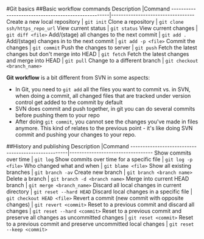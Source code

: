#Git basics
##Basic workflow commands
Description                                         |Command
----------------------------------------------------|----------------------------------
Create a new local repository                       | `git init`
Clone a repository                                  | `git clone ssh/https_repo_url`
View current status                                 | `git status`
View current changes                                | `git diff <file>`
Add/(stage) all changes to the next commit          | `git add .`
Add/(stage) changes in <file> to the next commit    | `git add -p <file>`
Commit the changes                                  | `git commit`
Push the changes to server                          | `git push`
Fetch the latest changes but don't merge into HEAD  | `git fetch`
Fetch the latest changes and merge into HEAD        | `git pull`
Change to a different branch                        | `git checkout <branch_name>`

__Git workflow__ is a bit different from SVN in some aspects:
* In Git, you need to `git add` all the files you want to commit vs. in SVN, when doing a commit, all changed files that are tracked under version control get added to the commit by default
* SVN does commit and push together, in git you can do several commits before pushing them to your repo
* After doing `git commit`, you cannot see the changes you've made in files anymore. This kind of relates to the previous point - it's like doing SVN commit and pushing your changes to your repo.

##History and publishing
Description                                         |Command
----------------------------------------------------|----------------------------------
Show commits over time                              | `git log`
Show commits over time for a specific file          | `git log -p <file>`
Who changed what and when                           | `git blame <file>`
Show all existing branches                          | `git branch -av`
Create new branch                                   | `git branch <branch name>`
Delete a branch                                     | `git branch -d <branch name>`
Merge into current HEAD branch                      | `git merge <branch_name>`
Discard all local changes in current directory      | `git reset --hard HEAD`
Discard local changes in a specific file            | `git checkout HEAD <file>`
Revert a commit (new commit with opposite changes)  | `git revert <commit>`
Reset to a previous commit and discard all changes  | `git reset --hard <commit>`
Reset to a previous commit and preserve all changes as uncommitted changes | `git reset <commit>`
Reset to a previous commit and preserve uncommitted local changes          | `git reset --keep <commit>`